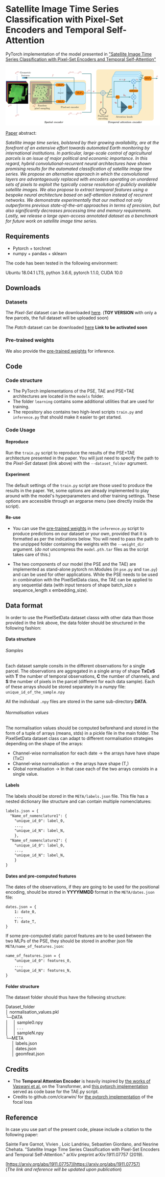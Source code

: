 # Satellite Image Time Series Classification with Pixel-Set Encoders and Temporal Self-Attention


PyTorch implementation of the model presented in 
["Satellite Image Time Series Classification with Pixel-Set Encoders 
and Temporal Self-Attention"](https://arxiv.org/abs/1911.07757)

![](./graphics/PSETAE.png)


[Paper](https://arxiv.org/abs/1911.07757) abstract:

*Satellite image time series, bolstered by their growing availability, are at the forefront of an extensive effort towards 
automated Earth monitoring by international institutions. In particular, large-scale control of agricultural parcels is 
an issue of major political and economic importance. In this regard, hybrid convolutional-recurrent neural architectures 
have shown promising results for the automated classification of satellite image time series. We propose 
an alternative approach in which the convolutional layers are advantageously replaced with encoders operating 
on unordered sets of pixels to exploit the typically coarse resolution of publicly available satellite images. 
We also propose to extract temporal features using a bespoke neural architecture based on self-attention 
instead of recurrent networks. We demonstrate experimentally that our method not only outperforms previous 
state-of-the-art approaches in terms of precision, but also significantly decreases processing time and memory 
requirements. Lastly, we release a large open-access annotated dataset as a benchmark 
for future work on satellite image time series.*

## Requirements
- Pytorch + torchnet
- numpy + pandas + sklearn

The code has been tested in the following environment:

Ubuntu 18.04.1 LTS, python 3.6.6, pytorch 1.1.0, CUDA 10.0


## Downloads

### Datasets

The *Pixel-Set* dataset can be downloaded [here](http://recherche.ign.fr/llandrieu/TAE/S2-2017-T31TFM-PixelSet-TOY.zip). (**TOY VERSION** with only a few parcels, the full dataset will be uploaded soon)

The *Patch* dataset can be downloaded [here](soon) **Link to be activated soon**

### Pre-trained weights

We also provide the [pre-trained weights](http://recherche.ign.fr/llandrieu/TAE/PSETAE-PreTrainedWeights.zip) for inference. 

## Code 

### Code structure
- The PyTorch implementations of the PSE, TAE and PSE+TAE architectures are located in the `models` folder. 
- The folder `learning` contains some additional utilities that are used for training. 
- The repository also contains two 
high-level scripts `train.py` and `inference.py` that should make it easier to get started. 

### Code Usage 

#### Reproduce

Run the `train.py` script to reproduce the results of the PSE+TAE architecture presented in the paper. 
You will just need to specify the path to the *Pixel-Set* dataset (link above) with the `--dataset_folder` agrument. 

#### Experiment

The default settings of the `train.py` script are those used to produce the results in the paper. 
Yet, some options are already implemented to play around with the model's hyperparameters and other training settings. 
These options are accessible through an argparse menu (see directly inside the script). 


#### Re-use

- You can use the [pre-trained weights](http://recherche.ign.fr/llandrieu/TAE/PSETAE-PreTrainedWeights.zip) in the `inference.py` script to produce predictions on our dataset or your own, provided that it is formatted as per the indications below. You will need to pass the path to the unzipped folder containing the weights with the `--weight_dir` argument. (*do not* uncompress the `model.pth.tar` files as the script takes care of this.) 

- The two components of our model (the PSE and the TAE) are implemented as stand-alone 
pytorch nn.Modules (in `pse.py` and `tae.py`) and can be used for other applications.
While the PSE needs to be used in combination with the PixelSetData class, 
the TAE can be applied to any sequential data (with input tensors of shape batch_size x sequence_length x embedding_size). 

## Data format

In order to use the PixelSetData dataset classs with other data than those provided in the link above,
 the data folder should be structured in the following fashion: 
 
#### Data structure

###### Samples

Each dataset sample consits in the different observations for a single parcel. 
The observations are aggregated in a single array of shape **TxCxS** with **T** the number of temporal observations,
 **C** the number of channels, and **S** the number of pixels in the parcel (different for each data sample).
Each of these arrays should be stored separately in a *numpy* file: `unique_id_of_the_sample.npy`

All the individual `.npy` files are stored in the same sub-directory **DATA**.

###### Normalisation values
The normalisation values should be computed beforehand and stored in the form of a tuple of arrays (means, stds) 
in a pickle file in the main folder. The PixelSetData dataset class can adapt to different normalisation strategies 
depending on the shape of the arrays:
- Channel-wise normalisation for each date &rarr; the arrays have have shape (TxC)
- Channel-wise normalisation &rarr; the arrays have shape (T,)
- Global normalisation &rarr;  In that case each of the two arrays consists in a single value. 

#### Labels

The labels should be stored in the `META/labels.json` file. This file has a nested dictionary like structure and 
can contain multiple nomenclatures:


```
labels.json = {
  "Name_of_nomenclature1": {
    "unique_id_0": label_0,
    ...,
    "unique_id_N": label_N,
    }, 
  "Name_of_nomenclature2": {
    "unique_id_0": label_0,
    ...,
    "unique_id_N": label_N,
    }
}
```



#### Dates and pre-computed features 

The dates of the observations, if they are going to be used for the positional encoding,
 should be stored in **YYYYMMDD** format in the `META/dates.json` file:

```
dates.json = {
    1: date_0,
    ...,
    T: date_T,
}
```

If some pre-computed static parcel features are to be used between the two MLPs of the PSE, 
they should be stored in another json file `META/name_of_features.json`:

```
name_of_features.json = {
    "unique_id_0": features_0,
    ...,
    "unique_id_N": features_N,
}
```

#### Folder structure 
The dataset folder should thus have the follwoing structure:

Dataset_folder <br/>
│   normalisation_values.pkl     
└─DATA <br/>
│&nbsp;&nbsp;&nbsp;&nbsp;│  sample0.npy<br/>
│&nbsp;&nbsp;&nbsp;&nbsp;│  . . .<br/>
│&nbsp;&nbsp;&nbsp;&nbsp;│  sampleN.npy<br/>
└─META <br/>
 &nbsp;&nbsp;&nbsp;&nbsp; │  labels.json<br/>
 &nbsp;&nbsp;&nbsp;&nbsp; │  dates.json<br/>
 &nbsp;&nbsp;&nbsp;&nbsp; │  geomfeat.json<br/>






## Credits

- The **Temporal Attention Encoder** is heavily inspired by 
[the works of Vaswani et al.](https://papers.nips.cc/paper/7181-attention-is-all-you-need.pdf) on the Transformer, 
and [this pytorch implementation](https://github.com/jadore801120/attention-is-all-you-need-pytorch) 
served as code base for the TAE.py script. 
- Credits to  github.com/clcarwin/ for [the pytorch implementation](github.com/clcarwin/focal_loss_pytorch) 
of the focal loss

## Reference

In case you use part of the present code, please include a citation to the following paper:

Sainte Fare Garnot, Vivien , Loic Landrieu, Sebastien Giordano, and Nesrine Chehata. 
"Satellite Image Time Series Classification with Pixel-Set Encoders and Temporal Self-Attention." 
arXiv preprint arXiv:1911.07757 (2019).

[https://arxiv.org/abs/1911.07757](https://arxiv.org/abs/1911.07757)  
(*The link and reference will be updated upon publication*)

